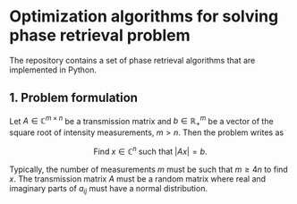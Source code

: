 # Optimization algorithms for solving phase retrieval problem

The repository contains a set of phase retrieval algorithms that are implemented in Python.

## 1. Problem formulation

Let $`A\in\mathbb{C}^{m\times n}`$ be a transmission matrix and $`b\in\mathbb{R}^{m}_+`$ be a vector of the square root of intensity measurements, $`m > n`$. Then the problem writes as

```math
\text{Find} \; x\in\mathbb{C}^n \; \text{such that} \; |Ax| = b.
```

Typically, the number of measurements $`m`$ must be such that $`m \geq 4n`$ to find $`x`$. The transmission matrix $`A`$ must be a random matrix where real and imaginary parts of $`a_{ij}`$ must have a normal distribution.
